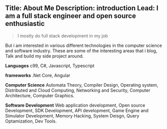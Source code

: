 Title: About Me
Description: introduction
Lead: I am a full stack engineer and open source enthusiastic
---

> I mostly do full stack development in my job

But i am interested in various different technologies in the computer science and software industry. These are some of the interesting areas that i blog, Talk and build my side project around.

**Languages** c99, C#, Javascript, Typescript 

**frameworks** .Net Core, Angular

**Computer Science** Automata Theory, Compiler Design, Operating system, Distributed and Cloud Computing, Networking and Security, Computer Architecture, Computer Graphics.

**Software Development** Web application development, Open source Development, SDK Development, API development, Game Engine and Simulator Development,  Memory Hacking, System Deisgn, Query Optamization, Dev Tools.

